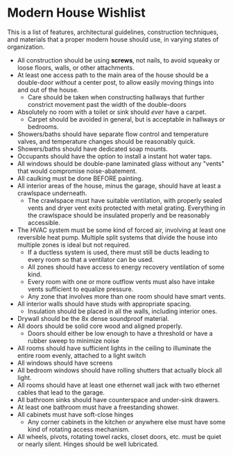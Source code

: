 # Modern House Wishlist
This is a list of features, architectural guidelines, construction techniques, and materials that a proper modern house should use, in varying states of organization.

- All construction should be using **screws**, not nails, to avoid squeaky or loose floors, walls, or other attachments.
- At least one access path to the main area of the house should be a double-door _without_ a center post, to allow easily moving things into and out of the house.
  - Care should be taken when constructing hallways that further constrict movement past the width of the double-doors
- Absolutely no room with a toilet or sink should *ever* have a carpet.
  - Carpet should be avoided in general, but is acceptable in hallways or bedrooms.
- Showers/baths should have separate flow control and temperature valves, and temperature changes should be reasonably quick.
- Showers/baths should have dedicated soap mounts.
- Occupants should have the option to install a instant hot water taps.
- All windows should be double-pane laminated glass without any "vents" that would compromise noise-abatement.
- All caulking must be done BEFORE painting.
- All interior areas of the house, minus the garage, should have at least a crawlspace underneath.
  - The crawlspace must have suitable ventilation, with properly sealed vents and dryer vent exits protected with metal grating. Everything in the crawlspace should be insulated properly and be reasonably accessible.
- The HVAC system must be some kind of forced air, involving at least one reversible heat pump. Multiple split systems that divide the house into multiple zones is ideal but not required.
  - If a ductless system is used, there must still be ducts leading to every room so that a ventilator can be used.
  - All zones should have access to energy recovery ventilation of some kind.
  - Every room with one or more outflow vents must also have intake vents sufficient to equalize pressure.
  - Any zone that involves more than one room should have smart vents.
- All interior walls should have studs with appropriate spacing.
  - Insulation should be placed in all the walls, including interior ones.
- Drywall should be the 8x dense soundproof material.
- All doors should be solid core wood and aligned properly.
  - Doors should either be low enough to have a threshold or have a rubber sweep to minimize noise
- All rooms should have sufficient lights in the ceiling to illuminate the entire room evenly, attached to a light switch
- All windows should have screens
- All bedroom windows should have rolling shutters that actually block all light.
- All rooms should have at least one ethernet wall jack with two ethernet cables that lead to the garage.
- All bathroom sinks should have counterspace and under-sink drawers.
- At least one bathroom must have a freestanding shower.
- All cabinets must have soft-close hinges
  - Any corner cabinets in the kitchen or anywhere else must have some kind of rotating access mechanism.
- All wheels, pivots, rotating towel racks, closet doors, etc. must be quiet or nearly silent. Hinges should be well lubricated.
